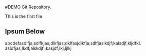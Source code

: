 #DEMO Git Repository.

This is the first file

## Ipsum Below

abcdefasdlfja;sdlfkjas;dlkfjas;dklfasjdlkfja;sdlfjaslkdjf;kalsdjf;kljdfkl.
asldfjas;lkdfjalskdjfl;kasjdf;lkj;ljlkj